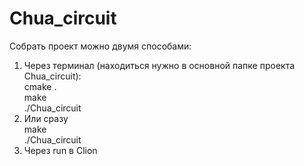 # Chua_circuit

Собрать проект можно двумя способами:
1) Через терминал (находиться нужно в основной папке проекта Chua_circuit):   
cmake .  
make  
./Chua_circuit  
2) Или сразу  
make  
./Chua_circuit
3) Через run в Clion